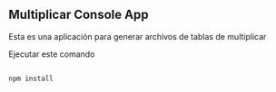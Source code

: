 
## Multiplicar Console App

Esta es una aplicación para generar archivos de tablas de multiplicar


Ejecutar este comando

```

npm install

```
